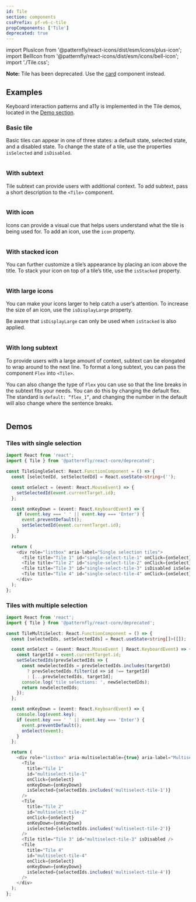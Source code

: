 ```yaml
---
id: Tile
section: components
cssPrefix: pf-v6-c-tile
propComponents: ['Tile']
deprecated: true
---
```


import PlusIcon from '@patternfly/react-icons/dist/esm/icons/plus-icon';
import BellIcon from '@patternfly/react-icons/dist/esm/icons/bell-icon';
import './Tile.css';

**Note:** Tile has been deprecated. Use the [card](/components/card#cards-as-tiles) component instead.

## Examples

Keyboard interaction patterns and a11y is implemented in the Tile demos, located in the [Demo section](/components/tile/react-demos).

### Basic tile

Basic tiles can appear in one of three states: a default state, selected state, and a disabled state. To change the state of a tile, use the properties `isSelected` and `isDisabled`.

```ts file="./TileBasic.tsx"

```

### With subtext

Tile subtext can provide users with additional context. To add subtext, pass a short description to the `<Tile>` component.

```ts file="./TileWithSubtext.tsx"

```

### With icon

Icons can provide a visual cue that helps users understand what the tile is being used for. To add an icon, use the `icon` property.

```ts file="./TileWithIcon.tsx"

```

### With stacked icon

You can further customize a tile’s appearance by placing an icon above the title. To stack your icon on top of a tile’s title, use the `isStacked` property.

```ts file="./TileStacked.tsx"

```

### With large icons

You can make your icons larger to help catch a user’s attention. To increase the size of an icon, use the `isDisplayLarge` property.

Be aware that `isDisplayLarge` can only be used when `isStacked` is also applied.

```ts file="./TileStackedWithLargeIcons.tsx"

```

### With long subtext

To provide users with a large amount of context, subtext can be elongated to wrap around to the next line. To format a long subtext, you can pass the component `Flex` into `<Tile>`.

You can also change the type of `Flex` you can use so that the line breaks in the subtext fits your needs. You can do this by changing the default flex. The standard is `default: “flex_1”`, and changing the number in the default will also change where the sentence breaks.

```ts file="./TileWithExtraContent.tsx"

```

## Demos

### Tiles with single selection

```ts
import React from 'react';
import { Tile } from '@patternfly/react-core/deprecated';

const TileSingleSelect: React.FunctionComponent = () => {
  const [selectedId, setSelectedId] = React.useState<string>('');

  const onSelect = (event: React.MouseEvent) => {
    setSelectedId(event.currentTarget.id);
  };

  const onKeyDown = (event: React.KeyboardEvent) => {
    if (event.key === ' ' || event.key === 'Enter') {
      event.preventDefault();
      setSelectedId(event.currentTarget.id);
    }
  };

  return (
    <div role="listbox" aria-label="Single selection tiles">
      <Tile title="Tile 1" id="single-select-tile-1" onClick={onSelect} onKeyDown={onKeyDown} isSelected={selectedId === 'single-select-tile-1'} />
      <Tile title="Tile 2" id="single-select-tile-2" onClick={onSelect} onKeyDown={onKeyDown} isSelected={selectedId === 'single-select-tile-2'} />
      <Tile title="Tile 3" id="single-select-tile-3" isDisabled isSelected={selectedId === 'single-select-tile-3'} />
      <Tile title="Tile 4" id="single-select-tile-4" onClick={onSelect} onKeyDown={onKeyDown} isSelected={selectedId === 'single-select-tile-4'} />
    </div>
  );
};
```

### Tiles with multiple selection

```ts
import React from 'react';
import { Tile } from '@patternfly/react-core/deprecated';

const TileMultiSelect: React.FunctionComponent = () => {
  const [selectedIds, setSelectedIds] = React.useState<string[]>([]);

  const onSelect = (event: React.MouseEvent | React.KeyboardEvent) => {
    const targetId = event.currentTarget.id;
    setSelectedIds(prevSelectedIds => {
      const newSelectedIds = prevSelectedIds.includes(targetId)
        ? prevSelectedIds.filter(id => id !== targetId)
        : [...prevSelectedIds, targetId];
      console.log('tile selections: ', newSelectedIds);
      return newSelectedIds;
    });
  };

  const onKeyDown = (event: React.KeyboardEvent) => {
    console.log(event.key);
    if (event.key === ' ' || event.key === 'Enter') {
      event.preventDefault();
      onSelect(event);
    }
  };

  return (
    <div role="listbox" aria-multiselectable={true} aria-label="Multiselectable tiles">
      <Tile
        title="Tile 1"
        id="multiselect-tile-1"
        onClick={onSelect}
        onKeyDown={onKeyDown}
        isSelected={selectedIds.includes('multiselect-tile-1')}
      />
      <Tile
        title="Tile 2"
        id="multiselect-tile-2"
        onClick={onSelect}
        onKeyDown={onKeyDown}
        isSelected={selectedIds.includes('multiselect-tile-2')}
      />
      <Tile title="Tile 3" id="multiselect-tile-3" isDisabled />
      <Tile
        title="Tile 4"
        id="multiselect-tile-4"
        onClick={onSelect}
        onKeyDown={onKeyDown}
        isSelected={selectedIds.includes('multiselect-tile-4')}
      />
    </div>
  );
};
```
